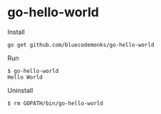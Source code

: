 # go-hello-world

Install

```
go get github.com/bluecodemonks/go-hello-world
```

Run

```
$ go-hello-world
Hello World
```

Uninstall

```
$ rm GOPATH/bin/go-hello-world
```

